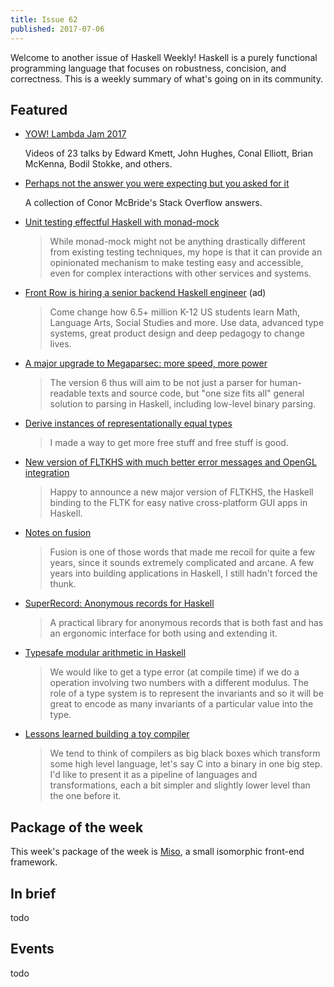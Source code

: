 ```yaml
---
title: Issue 62
published: 2017-07-06
---
```


Welcome to another issue of Haskell Weekly!
Haskell is a purely functional programming language that focuses on robustness, concision, and correctness.
This is a weekly summary of what's going on in its community.

## Featured

-   [YOW! Lambda Jam 2017](https://www.youtube.com/playlist?list=PLIpl4GKFQR6dqCNb2J0eQFR21Lwnk4I86)

    Videos of 23 talks by Edward Kmett, John Hughes, Conal Elliott, Brian McKenna, Bodil Stokke, and others.

-   [Perhaps not the answer you were expecting but you asked for it](https://personal.cis.strath.ac.uk/conor.mcbride/so-pigworker.pdf)

    A collection of Conor McBride's Stack Overflow answers.

-   [Unit testing effectful Haskell with monad-mock](https://lexi-lambda.github.io/blog/2017/06/29/unit-testing-effectful-haskell-with-monad-mock/)

    > While monad-mock might not be anything drastically different from existing testing techniques, my hope is that it can provide an opinionated mechanism to make testing easy and accessible, even for complex interactions with other services and systems.

-   [Front Row is hiring a senior backend Haskell engineer](https://frontrow.workable.com/j/463B843754) (ad)

    > Come change how 6.5+ million K-12 US students learn Math, Language Arts, Social Studies and more. Use data, advanced type systems, great product design and deep pedagogy to change lives.

-   [A major upgrade to Megaparsec: more speed, more power](https://markkarpov.com/post/megaparsec-more-speed-more-power.html)

    > The version 6 thus will aim to be not just a parser for human-readable texts and source code, but "one size fits all" general solution to parsing in Haskell, including low-level binary parsing.

-   [Derive instances of representationally equal types](https://gist.github.com/Icelandjack/d258b88a0e0b3be2c0b3711fdd833045/fe806ce795006be545833742dd1bdcdc31738ca5)

    > I made a way to get more free stuff and free stuff is good.

-   [New version of FLTKHS with much better error messages and OpenGL integration](https://np.reddit.com/r/haskell/comments/6l85uj/announcement_new_version_of_fltkhs_with_much/)

    > Happy to announce a new major version of FLTKHS, the Haskell binding to the FLTK for easy native cross-platform GUI apps in Haskell.

-   [Notes on fusion](http://teh.id.au/posts/2017/06/30/notes-on-fusion/index.html)

    > Fusion is one of those words that made me recoil for quite a few years, since it sounds extremely complicated and arcane. A few years into building applications in Haskell, I still hadn't forced the thunk.

-   [SuperRecord: Anonymous records for Haskell](https://www.athiemann.net/2017/07/02/superrecord.html)

    > A practical library for anonymous records that is both fast and has an ergonomic interface for both using and extending it.

-   [Typesafe modular arithmetic in Haskell](https://rkrishnan.org/posts/2017-06-20-typesafe-modulus-in-haskell.html)

    > We would like to get a type error (at compile time) if we do a operation involving two numbers with a different modulus. The role of a type system is to represent the invariants and so it will be great to encode as many invariants of a particular value into the type.

-   [Lessons learned building a toy compiler](https://jaseemabid.github.io/2017/07/04/compiler.html)

    > We tend to think of compilers as big black boxes which transform some high level language, let's say C into a binary in one big step. I'd like to present it as a pipeline of languages and transformations, each a bit simpler and slightly lower level than the one before it.

## Package of the week

This week's package of the week is [Miso](https://hackage.haskell.org/package/miso-0.1.2.0),
a small isomorphic front-end framework.

## In brief

todo

## Events

todo
